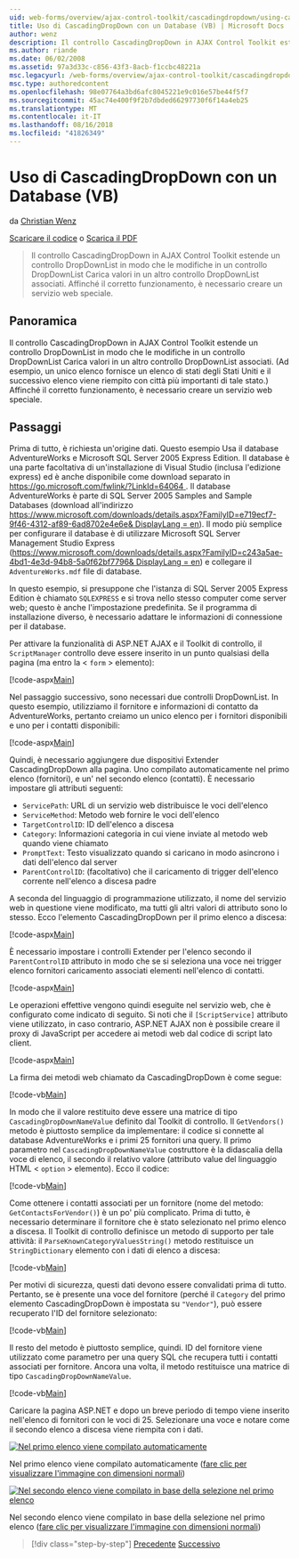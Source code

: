 ```yaml
---
uid: web-forms/overview/ajax-control-toolkit/cascadingdropdown/using-cascadingdropdown-with-a-database-vb
title: Uso di CascadingDropDown con un Database (VB) | Microsoft Docs
author: wenz
description: Il controllo CascadingDropDown in AJAX Control Toolkit estende un controllo DropDownList in modo che le modifiche in un controllo DropDownList carichi associati i valori in anoth...
ms.author: riande
ms.date: 06/02/2008
ms.assetid: 97a3d33c-c856-43f3-8acb-f1ccbc48221a
msc.legacyurl: /web-forms/overview/ajax-control-toolkit/cascadingdropdown/using-cascadingdropdown-with-a-database-vb
msc.type: authoredcontent
ms.openlocfilehash: 98e07764a3bd6afc8045221e9c016e57be44f5f7
ms.sourcegitcommit: 45ac74e400f9f2b7dbded66297730f6f14a4eb25
ms.translationtype: MT
ms.contentlocale: it-IT
ms.lasthandoff: 08/16/2018
ms.locfileid: "41826349"
---
```

<a name="using-cascadingdropdown-with-a-database-vb"></a>Uso di CascadingDropDown con un Database (VB)
====================
da [Christian Wenz](https://github.com/wenz)

[Scaricare il codice](http://download.microsoft.com/download/9/0/7/907760b1-2c60-4f81-aeb6-ca416a573b0d/cascadingdropdown1.vb.zip) o [Scarica il PDF](http://download.microsoft.com/download/2/d/c/2dc10e34-6983-41d4-9c08-f78f5387d32b/cascadingdropdown1VB.pdf)

> Il controllo CascadingDropDown in AJAX Control Toolkit estende un controllo DropDownList in modo che le modifiche in un controllo DropDownList Carica valori in un altro controllo DropDownList associati. Affinché il corretto funzionamento, è necessario creare un servizio web speciale.


## <a name="overview"></a>Panoramica

Il controllo CascadingDropDown in AJAX Control Toolkit estende un controllo DropDownList in modo che le modifiche in un controllo DropDownList Carica valori in un altro controllo DropDownList associati. (Ad esempio, un unico elenco fornisce un elenco di stati degli Stati Uniti e il successivo elenco viene riempito con città più importanti di tale stato.) Affinché il corretto funzionamento, è necessario creare un servizio web speciale.

## <a name="steps"></a>Passaggi

Prima di tutto, è richiesta un'origine dati. Questo esempio Usa il database AdventureWorks e Microsoft SQL Server 2005 Express Edition. Il database è una parte facoltativa di un'installazione di Visual Studio (inclusa l'edizione express) ed è anche disponibile come download separato in [ https://go.microsoft.com/fwlink/?LinkId=64064 ](https://go.microsoft.com/fwlink/?LinkId=64064). Il database AdventureWorks è parte di SQL Server 2005 Samples and Sample Databases (download all'indirizzo [ https://www.microsoft.com/downloads/details.aspx?FamilyID=e719ecf7-9f46-4312-af89-6ad8702e4e6e&amp; DisplayLang = en](https://www.microsoft.com/downloads/details.aspx?FamilyID=e719ecf7-9f46-4312-af89-6ad8702e4e6e&amp;DisplayLang=en)). Il modo più semplice per configurare il database è di utilizzare Microsoft SQL Server Management Studio Express ([https://www.microsoft.com/downloads/details.aspx?FamilyID=c243a5ae-4bd1-4e3d-94b8-5a0f62bf7796&amp; DisplayLang = en](https://www.microsoft.com/downloads/details.aspx?FamilyID=c243a5ae-4bd1-4e3d-94b8-5a0f62bf7796&amp;DisplayLang=en)) e collegare il `AdventureWorks.mdf` file di database.

In questo esempio, si presuppone che l'istanza di SQL Server 2005 Express Edition è chiamato `SQLEXPRESS` e si trova nello stesso computer come server web; questo è anche l'impostazione predefinita. Se il programma di installazione diverso, è necessario adattare le informazioni di connessione per il database.

Per attivare la funzionalità di ASP.NET AJAX e il Toolkit di controllo, il `ScriptManager` controllo deve essere inserito in un punto qualsiasi della pagina (ma entro la &lt; `form` &gt; elemento):

[!code-aspx[Main](using-cascadingdropdown-with-a-database-vb/samples/sample1.aspx)]

Nel passaggio successivo, sono necessari due controlli DropDownList. In questo esempio, utilizziamo il fornitore e informazioni di contatto da AdventureWorks, pertanto creiamo un unico elenco per i fornitori disponibili e uno per i contatti disponibili:

[!code-aspx[Main](using-cascadingdropdown-with-a-database-vb/samples/sample2.aspx)]

Quindi, è necessario aggiungere due dispositivi Extender CascadingDropDown alla pagina. Uno compilato automaticamente nel primo elenco (fornitori), e un' nel secondo elenco (contatti). È necessario impostare gli attributi seguenti:

- `ServicePath`: URL di un servizio web distribuisce le voci dell'elenco
- `ServiceMethod`: Metodo web fornire le voci dell'elenco
- `TargetControlID`: ID dell'elenco a discesa
- `Category`: Informazioni categoria in cui viene inviate al metodo web quando viene chiamato
- `PromptText`: Testo visualizzato quando si caricano in modo asincrono i dati dell'elenco dal server
- `ParentControlID`: (facoltativo) che il caricamento di trigger dell'elenco corrente nell'elenco a discesa padre

A seconda del linguaggio di programmazione utilizzato, il nome del servizio web in questione viene modificato, ma tutti gli altri valori di attributo sono lo stesso. Ecco l'elemento CascadingDropDown per il primo elenco a discesa:

[!code-aspx[Main](using-cascadingdropdown-with-a-database-vb/samples/sample3.aspx)]

È necessario impostare i controlli Extender per l'elenco secondo il `ParentControlID` attributo in modo che se si seleziona una voce nei trigger elenco fornitori caricamento associati elementi nell'elenco di contatti.

[!code-aspx[Main](using-cascadingdropdown-with-a-database-vb/samples/sample4.aspx)]

Le operazioni effettive vengono quindi eseguite nel servizio web, che è configurato come indicato di seguito. Si noti che il `[ScriptService]` attributo viene utilizzato, in caso contrario, ASP.NET AJAX non è possibile creare il proxy di JavaScript per accedere ai metodi web dal codice di script lato client.

[!code-aspx[Main](using-cascadingdropdown-with-a-database-vb/samples/sample5.aspx)]

La firma dei metodi web chiamato da CascadingDropDown è come segue:

[!code-vb[Main](using-cascadingdropdown-with-a-database-vb/samples/sample6.vb)]

In modo che il valore restituito deve essere una matrice di tipo `CascadingDropDownNameValue` definito dal Toolkit di controllo. Il `GetVendors()` metodo è piuttosto semplice da implementare: il codice si connette al database AdventureWorks e i primi 25 fornitori una query. Il primo parametro nel `CascadingDropDownNameValue` costruttore è la didascalia della voce di elenco, il secondo il relativo valore (attributo value del linguaggio HTML &lt; `option` &gt; elemento). Ecco il codice:

[!code-vb[Main](using-cascadingdropdown-with-a-database-vb/samples/sample7.vb)]

Come ottenere i contatti associati per un fornitore (nome del metodo: `GetContactsForVendor()`) è un po' più complicato. Prima di tutto, è necessario determinare il fornitore che è stato selezionato nel primo elenco a discesa. Il Toolkit di controllo definisce un metodo di supporto per tale attività: il `ParseKnownCategoryValuesString()` metodo restituisce un `StringDictionary` elemento con i dati di elenco a discesa:

[!code-vb[Main](using-cascadingdropdown-with-a-database-vb/samples/sample8.vb)]

Per motivi di sicurezza, questi dati devono essere convalidati prima di tutto. Pertanto, se è presente una voce del fornitore (perché il `Category` del primo elemento CascadingDropDown è impostata su `"Vendor"`), può essere recuperato l'ID del fornitore selezionato:

[!code-vb[Main](using-cascadingdropdown-with-a-database-vb/samples/sample9.vb)]

Il resto del metodo è piuttosto semplice, quindi. ID del fornitore viene utilizzato come parametro per una query SQL che recupera tutti i contatti associati per fornitore. Ancora una volta, il metodo restituisce una matrice di tipo `CascadingDropDownNameValue`.

[!code-vb[Main](using-cascadingdropdown-with-a-database-vb/samples/sample10.vb)]

Caricare la pagina ASP.NET e dopo un breve periodo di tempo viene inserito nell'elenco di fornitori con le voci di 25. Selezionare una voce e notare come il secondo elenco a discesa viene riempita con i dati.


[![Nel primo elenco viene compilato automaticamente](using-cascadingdropdown-with-a-database-vb/_static/image2.png)](using-cascadingdropdown-with-a-database-vb/_static/image1.png)

Nel primo elenco viene compilato automaticamente ([fare clic per visualizzare l'immagine con dimensioni normali](using-cascadingdropdown-with-a-database-vb/_static/image3.png))


[![Nel secondo elenco viene compilato in base della selezione nel primo elenco](using-cascadingdropdown-with-a-database-vb/_static/image5.png)](using-cascadingdropdown-with-a-database-vb/_static/image4.png)

Nel secondo elenco viene compilato in base della selezione nel primo elenco ([fare clic per visualizzare l'immagine con dimensioni normali](using-cascadingdropdown-with-a-database-vb/_static/image6.png))

> [!div class="step-by-step"]
> [Precedente](filling-a-list-using-cascadingdropdown-vb.md)
> [Successivo](presetting-list-entries-with-cascadingdropdown-vb.md)
